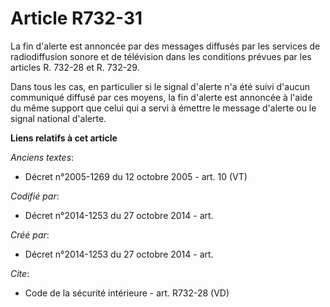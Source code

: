 # Article R732-31

La fin d'alerte est annoncée par des messages diffusés par les services de radiodiffusion sonore et de télévision dans les
conditions prévues par les articles R. 732-28 et R. 732-29. 

Dans tous les cas, en particulier si le signal d'alerte n'a été suivi d'aucun communiqué diffusé par ces moyens, la fin
d'alerte est annoncée à l'aide du même support que celui qui a servi à émettre le message d'alerte ou le signal national
d'alerte.

**Liens relatifs à cet article**

_Anciens textes_:

  - Décret n°2005-1269 du 12 octobre 2005 - art. 10 (VT)

_Codifié par_:

  - Décret n°2014-1253 du 27 octobre 2014 - art.

_Créé par_:

  - Décret n°2014-1253 du 27 octobre 2014 - art.

_Cite_:

  - Code de la sécurité intérieure - art. R732-28 (VD)
